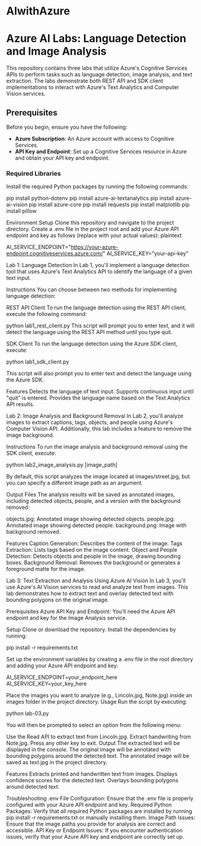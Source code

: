 # AIwithAzure
# Azure AI Labs: Language Detection and Image Analysis

This repository contains three labs that utilize Azure's Cognitive Services APIs to perform tasks such as language detection, image analysis, and text extraction. The labs demonstrate both REST API and SDK client implementations to interact with Azure's Text Analytics and Computer Vision services.

## Prerequisites

Before you begin, ensure you have the following:

- **Azure Subscription**: An Azure account with access to Cognitive Services.
- **API Key and Endpoint**: Set up a Cognitive Services resource in Azure and obtain your API key and endpoint.

### Required Libraries

Install the required Python packages by running the following commands:

pip install python-dotenv
pip install azure-ai-textanalytics
pip install azure-ai-vision
pip install azure-core
pip install requests
pip install matplotlib
pip install pillow

Environment Setup
Clone this repository and navigate to the project directory.
Create a .env file in the project root and add your Azure API endpoint and key as follows (replace with your actual values):
plaintext

AI_SERVICE_ENDPOINT="https://your-azure-endpoint.cognitiveservices.azure.com/"
AI_SERVICE_KEY="your-api-key"

Lab 1: Language Detection
In Lab 1, you'll implement a language detection tool that uses Azure's Text Analytics API to identify the language of a given text input.

Instructions
You can choose between two methods for implementing language detection:

REST API Client
To run the language detection using the REST API client, execute the following command:


python lab1_rest_client.py
This script will prompt you to enter text, and it will detect the language using the REST API method until you type quit.

SDK Client
To run the language detection using the Azure SDK client, execute:

python lab1_sdk_client.py

This script will also prompt you to enter text and detect the language using the Azure SDK.

Features
Detects the language of text input.
Supports continuous input until "quit" is entered.
Provides the language name based on the Text Analytics API results.


Lab 2: Image Analysis and Background Removal
In Lab 2, you'll analyze images to extract captions, tags, objects, and people using Azure's Computer Vision API. Additionally, this lab includes a feature to remove the image background.

Instructions
To run the image analysis and background removal using the SDK client, execute:

python lab2_image_analysis.py [image_path]

By default, this script analyzes the image located at images/street.jpg, but you can specify a different image path as an argument.

Output Files
The analysis results will be saved as annotated images, including detected objects, people, and a version with the background removed:

objects.jpg: Annotated image showing detected objects.
people.jpg: Annotated image showing detected people.
background.png: Image with background removed.

Features
Caption Generation: Describes the content of the image.
Tags Extraction: Lists tags based on the image content.
Object and People Detection: Detects objects and people in the image, drawing bounding boxes.
Background Removal: Removes the background or generates a foreground matte for the image.


Lab 3: Text Extraction and Analysis Using Azure AI Vision
In Lab 3, you'll use Azure's AI Vision services to read and analyze text from images. This lab demonstrates how to extract text and overlay detected text with bounding polygons on the original image.

Prerequisites
Azure API Key and Endpoint: You'll need the Azure API endpoint and key for the Image Analysis service.

Setup
Clone or download the repository.
Install the dependencies by running:

pip install -r requirements.txt

Set up the environment variables by creating a .env file in the root directory and adding your Azure API endpoint and key:

AI_SERVICE_ENDPOINT=your_endpoint_here
AI_SERVICE_KEY=your_key_here

Place the images you want to analyze (e.g., Lincoln.jpg, Note.jpg) inside an images folder in the project directory.
Usage
Run the script by executing:

python lab-03.py

You will then be prompted to select an option from the following menu:

Use the Read API to extract text from Lincoln.jpg.
Extract handwriting from Note.jpg.
Press any other key to exit.
Output
The extracted text will be displayed in the console.
The original image will be annotated with bounding polygons around the detected text.
The annotated image will be saved as text.jpg in the project directory.

Features
Extracts printed and handwritten text from images.
Displays confidence scores for the detected text.
Overlays bounding polygons around detected text.

Troubleshooting
.env File Configuration: Ensure that the .env file is properly configured with your Azure API endpoint and key.
Required Python Packages: Verify that all required Python packages are installed by running pip install -r requirements.txt or manually installing them.
Image Path Issues: Ensure that the image paths you provide for analysis are correct and accessible.
API Key or Endpoint Issues: If you encounter authentication issues, verify that your Azure API key and endpoint are correctly set up.
